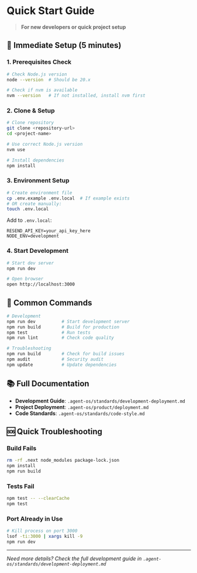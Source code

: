 # Quick Start Guide

> **For new developers or quick project setup**

## 🚀 Immediate Setup (5 minutes)

### 1. Prerequisites Check
```bash
# Check Node.js version
node --version  # Should be 20.x

# Check if nvm is available
nvm --version   # If not installed, install nvm first
```

### 2. Clone & Setup
```bash
# Clone repository
git clone <repository-url>
cd <project-name>

# Use correct Node.js version
nvm use

# Install dependencies
npm install
```

### 3. Environment Setup
```bash
# Create environment file
cp .env.example .env.local  # If example exists
# OR create manually:
touch .env.local
```

Add to `.env.local`:
```env
RESEND_API_KEY=your_api_key_here
NODE_ENV=development
```

### 4. Start Development
```bash
# Start dev server
npm run dev

# Open browser
open http://localhost:3000
```

## 🔧 Common Commands

```bash
# Development
npm run dev          # Start development server
npm run build        # Build for production
npm test             # Run tests
npm run lint         # Check code quality

# Troubleshooting
npm run build        # Check for build issues
npm audit            # Security audit
npm update           # Update dependencies
```

## 📚 Full Documentation

- **Development Guide**: `.agent-os/standards/development-deployment.md`
- **Project Deployment**: `.agent-os/product/deployment.md`
- **Code Standards**: `.agent-os/standards/code-style.md`

## 🆘 Quick Troubleshooting

### Build Fails
```bash
rm -rf .next node_modules package-lock.json
npm install
npm run build
```

### Tests Fail
```bash
npm test -- --clearCache
npm test
```

### Port Already in Use
```bash
# Kill process on port 3000
lsof -ti:3000 | xargs kill -9
npm run dev
```

---

*Need more details? Check the full development guide in `.agent-os/standards/development-deployment.md`* 